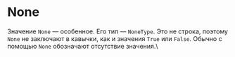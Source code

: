 # None

Значение `None` — особенное. Его тип — `NoneType`. Это не строка, поэтому `None` не заключают в кавычки, как и значения `True` или `False`. Обычно c помощью `None` обозначают отсутствие значения.\
